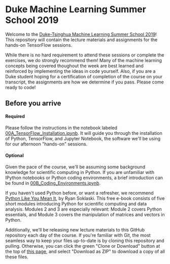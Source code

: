 # Duke Machine Learning Summer School 2019

Welcome to the [Duke-Tsinghua Machine Learning Summer School 2019](https://www.fuqua.duke.edu/machine-learning-summer-school)!
This repository will contain the lecture materials and assignments for the hands-on TensorFlow sessions.

While there is no hard requirement to attend these sessions or complete the exercises, we do strongly recommend them!
Many of the machine learning concepts being covered thoughout the week are best learned and reinforced by implementing the ideas in code yourself.
Also, if you are a Duke student hoping for a certification of completion of the course on your transcript, the assignments are how we determine if you pass.
Please come ready to code!


## Before you arrive
#### Required
Please follow the instructions in the notebook labeled [00A_TensorFlow_Installation.ipynb](https://github.com/jsigman/Duke-MLSS-2019/blob/master/00A_TensorFlow_Installation.ipynb). It will guide you through the installation of Python, TensorFlow, and Jupyter Notebook, the software we'll be using for our afternoon "hands-on" sessions.

#### Optional
Given the pace of the course, we'll be assuming some background knowledge for scientific computing in Python.
If you are unfamiliar with IPython notebooks or Python coding environments, a brief introduction can be found in [00B_Coding_Environments.ipynb](https://github.com/jsigman/Duke-MLSS-2019/blob/master/00B_Coding_Environments.ipynb).


If you haven't used Python before, or want a refresher, we recommend [Python Like You Mean It](https://www.pythonlikeyoumeanit.com/intro.html), by Ryan Soklaski. This free e-book consists of five short modules introducing Python for scientific computing and data analysis. Modules 2 and 3 are especially relevant: Module 2 covers Python essentials, and Module 3 covers the manipulation of matrices and vectors in Python.

Additionally, we'll be releasing new lecture materials to this GitHub repository each day of the course.
If you're familiar with Git, the most seamless way to keep your files up-to-date is by cloning this repository and pulling.
Otherwise, you can click the green "Clone or Download" button at the top of [this page](https://github.com/jsigman/Duke-MLSS-2019), and select "Download as ZIP" to download a copy of all these files.
